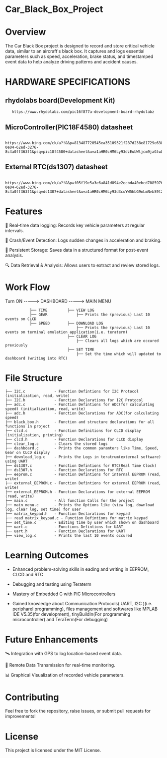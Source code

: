# Car_Black_Box_Project

# Overview

The Car Black Box project is designed to record and store critical vehicle data, 
similar to an aircraft's black box. It captures and logs essential parameters such as 
speed, acceleration, brake status, and timestamped event data to help analyze driving patterns and accident causes.

# HARDWARE SPECIFICATIONS

   ## rhydolabs board(Development Kit)

       https://www.rhydolabz.com/pic16f877a-development-board-rhydolabz

   ## MicroController(PIC18F4580) datasheet
   
       https://www.bing.com/ck/a?!&&p=813487720545ea35109321f287d238e81729e638819447e9da7e724da6f825d6JmltdHM9MTc0MDg3MzYwMA&ptn=3&ver=2&hsh=4&fclid=07df9f89-0e04-62ed-3276-8c4a0ff363f1&psq=pic18f4580+datasheet&u=a1aHR0cHM6Ly93dzEubWljcm9jaGlwLmNvbS9kb3dubG9hZHMvZW4vRGV2aWNlRG9jLzM5NjM3ZC5wZGY&ntb=1

   ## External RTC(ds1307) datasheet

       https://www.bing.com/ck/a?!&&p=f05f19e5a3e6a841d894e2ecbda40ebcd708597689148f6e2b2d596b2618c557JmltdHM9MTc0MDg3MzYwMA&ptn=3&ver=2&hsh=4&fclid=07df9f89-0e04-62ed-3276-8c4a0ff363f1&psq=ds1307+datasheet&u=a1aHR0cHM6Ly93d3cuYW5hbG9nLmNvbS9tZWRpYS9lbi90ZWNobmljYWwtZG9jdW1lbnRhdGlvbi9kYXRhLXNoZWV0cy9EUzEzMDcucGRm&ntb=1

# Features

  📌 Real-time data logging: Records key vehicle parameters at regular intervals.

  🚗 Crash/Event Detection: Logs sudden changes in acceleration and braking.

  💾 Persistent Storage: Saves data in a structured format for post-event analysis.

  🔍 Data Retrieval & Analysis: Allows users to extract and review stored logs.

# Work Flow

Turn ON -----> DASHBOARD -----> MAIN MENU

               ├── TIME         ├── VIEW LOG  
               ├── GEAR             ├── Prints the (previous) Last 10 events on CLCD
               ├── SPEED        ├── DOWNLOAD LOG
                                    ├── Prints the (previous) Last 10 events on terminal emulation application(i.e. teraterm)
                                ├── CLEAR LOG
                                    ├── Clears all logs which are occured previously
                                ├── SET TIME
                                    ├── Set the time which will updated to dashboard (writing into RTC)
                                    
# File Structure

    ├── I2C.c             - Function Defintions for I2C Protocol (initialization, read, write)
    ├── I2C.h             - Function Declarations for I2C Protocol
    ├── adc.c             - Function Defintions for ADC(for calculating speed) (initialization, read, write)
    ├── adc.h             - Function Declarations for ADC(for calculating speed)
    ├── black_box.h       - Function and structure declarations for all functions in project
    ├── clcd.c            - Function Definitions for CLCD display (initialization, printing)
    ├── clcd.h            - Function Declarations for CLCD display 
    ├── clear_log.c       - Clears the stored logs
    ├── dashboard.c       - Prints the common paramters like Time, Speed, Gear on CLCD display
    ├── download_log.c    - Prints the Logs in teratrum(external software) using UART
    ├── ds1307.c          - Function Defintions for RTC(Real Time Clock)
    ├── ds1307.h          - Function Declarations for RTC
    ├── eeprom.c          - Function Defintions for internal EEPROM (read, write)
    ├── external_EEPROM.c - Function Defintions for external EEPROM (read, write)
    ├── external_EEPROM.h - Function Declarations for external EEPROM (read, write)
    ├── main.c            - All function Calls for the project
    ├── main_menu.c       - Prints the Options like (view log, download log, clear log, set time) for user 
    ├── matrix_keypad.h   - Function Declarations for keypad
    ├── read_matrix_keypad.c - Function Defintions for matrix keypad
    ├── set_time.c        - Editing time by user which shown on dashboard
    ├── uart.c            - Functions Defintions for UART
    ├── uart.h            - Function Declarations for UART
    ├── view_log.c        - Prints the last 10 events occured

# Learning Outcomes

   - Enhanced problem-solving skills in eading and writing in EEPROM, CLCD and RTC

   - Debugging and testing using Teraterm

   - Mastery of Embedded C with PIC Microcontrollers

   - Gained knowledge about Communication Protocols( UART, I2C )(i.e. peripharel programming),  files management and softwares like MPLAB IDE V5.35(for development), tinyBuildIn(For programming microcontroller) and TeraTerm(For debugging) 
     
# Future Enhancements

  🛰 Integration with GPS to log location-based event data.

  📶 Remote Data Transmission for real-time monitoring.

  📊 Graphical Visualization of recorded vehicle parameters.
  
# Contributing

Feel free to fork the repository, raise issues, or submit pull requests for improvements!

# License

This project is licensed under the MIT License.


